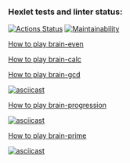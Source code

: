 ### Hexlet tests and linter status:
[![Actions Status](https://github.com/dmitriykasyan/frontend-project-44/workflows/hexlet-check/badge.svg)](https://github.com/dmitriykasyan/frontend-project-44/actions)
[![Maintainability](https://api.codeclimate.com/v1/badges/2b5603cb11f461f0da6f/maintainability)](https://codeclimate.com/github/dmitriykasyan/frontend-project-44/maintainability)


[How to play brain-even](https://asciinema.org/a/pxZ5wOiGJxwIHzjvHaezCLxsl)

[How to play brain-calc](https://asciinema.org/a/7cDXsqJ8NMSdqm9xuDYkiTaTs)

[How to play brain-gcd](https://asciinema.org/a/GzyYYYY7GA8WIFQFQo7gdJrZZ)

[![asciicast](https://asciinema.org/a/GzyYYYY7GA8WIFQFQo7gdJrZZ.svg)](https://asciinema.org/a/GzyYYYY7GA8WIFQFQo7gdJrZZ)

[How to play brain-progression](https://asciinema.org/a/GlgsztQUawmJh3MyAuj0s7e8f)

[![asciicast](https://asciinema.org/a/GlgsztQUawmJh3MyAuj0s7e8f.svg)](https://asciinema.org/a/GlgsztQUawmJh3MyAuj0s7e8f)

[How to play brain-prime](https://asciinema.org/a/rRM7o8PapOaxMulHE0lgWQ4iN)

[![asciicast](https://asciinema.org/a/rRM7o8PapOaxMulHE0lgWQ4iN.svg)](https://asciinema.org/a/rRM7o8PapOaxMulHE0lgWQ4iN)